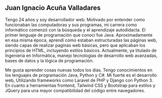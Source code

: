 ## Juan Ignacio Acuña Valladares
Tengo 24 años y soy desarrollador web. Motivado por entender como funcionaban las computadoras y sus programas, mi carrera como informático comenzó con la búsqueda y el aprendizaje autodidacta. El primer lenguaje de programación que conocí fue Java. Aproximadamente en esa misma época, aprendí como estaban estructuradas las páginas web, siendo capas de realizar paginas web básicas, pero que aplicaban los principios de HTML, incluyendo estilos básicos. Actualmente, ya titulado de Ingeniería en Informática, manejo tecnologías de desarrollo web avanzadas, bases de datos y la lógica de programación.

Me gusta aprender cosas nuevas todos los días. Tengo conocimientos en los lenguajes de programación Java, Python y C#. Mi fuerte es el desarrollo web, Utilizando frameworks como Laravel de PHP y Django con Python 3. En cuanto a herramientas frontend, Tailwind CSS y Bootstrap para estilos y JQuery para una mayor compatibilidad del código entre navegadores.


<!--
**Juan-Acuna/Juan-Acuna** is a ✨ _special_ ✨ repository because its `README.md` (this file) appears on your GitHub profile.

Here are some ideas to get you started:

- 🔭 I’m currently working on ...
- 🌱 I’m currently learning ...
- 👯 I’m looking to collaborate on ...
- 🤔 I’m looking for help with ...
- 💬 Ask me about ...
- 📫 How to reach me: ...
- 😄 Pronouns: ...
- ⚡ Fun fact: ...
-->
